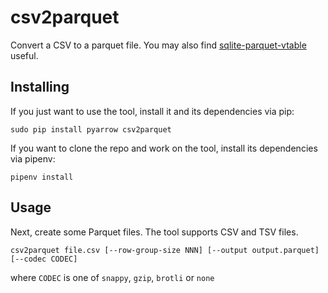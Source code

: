 # csv2parquet

Convert a CSV to a parquet file. You may also find [sqlite-parquet-vtable](https://github.com/cldellow/sqlite-parquet-vtable) useful.

## Installing

If you just want to use the tool, install it and its dependencies via pip:

```
sudo pip install pyarrow csv2parquet
```

If you want to clone the repo and work on the tool, install its dependencies via pipenv:

```
pipenv install
```

## Usage

Next, create some Parquet files. The tool supports CSV and TSV files.

```
csv2parquet file.csv [--row-group-size NNN] [--output output.parquet] [--codec CODEC]
```

where `CODEC` is one of `snappy`, `gzip`, `brotli` or `none`
